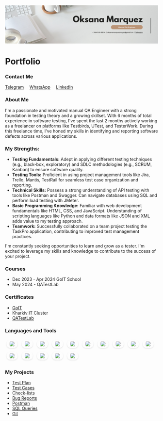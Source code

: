 [![Header](https://github.com/OksanaMarquezMayas/OksanaMarquezMayas/blob/main/assets/White%20Minimalist%20Corporate%20Personal%20Profile%20LinkedIn%20Banner%20(1).png)](https://github.com/OksanaMarquezMayas/OksanaMarquezMayas/blob/main/assets/White%20Minimalist%20Corporate%20Personal%20Profile%20LinkedIn%20Banner%20(1).png)

<h1>Portfolio</h1>

<h3>Contact Me</h3>
<div class="contact-links">
    <a href="https://t.me/oks_marma">Telegram</a>
    <a href="https://wa.link/xp8801">WhatsApp</a>
    <a href="https://www.linkedin.com/in/oksana-marquezmayas-122a452a4/">LinkedIn</a>
</div>

<h3>About Me</h3>

<p>I'm a passionate and motivated manual QA Engineer with a strong foundation in testing theory and a growing skillset. With 6 months of total experience in software testing, I've spent the last 2 months actively working as a freelancer on platforms like Testbirds, UTest, and TesterWork. During this freelance time, I've honed my skills in identifying and reporting software defects across various applications.</p>

<h3>My Strengths:</h3>
<ul>
    <li><b>Testing Fundamentals:</b> Adept in applying different testing techniques (e.g., black-box, exploratory) and SDLC methodologies (e.g., SCRUM, Kanban) to ensure software quality.</li>
    <li><b>Testing Tools:</b> Proficient in using project management tools like Jira, Trello, Mantis, TestRail for seamless test case organization and reporting.</li>
    <li><b>Technical Skills:</b> Possess a strong understanding of API testing with tools like Postman and Swagger. Can navigate databases using SQL and perform load testing with JMeter.</li>
    <li><b>Basic Programming Knowledge:</b> Familiar with web development fundamentals like HTML, CSS, and JavaScript. Understanding of scripting languages like Python and data formats like JSON and XML adds value to my testing approach.</li>
    <li><b>Teamwork:</b> Successfully collaborated on a team project testing the TaskPro application, contributing to improved test management practices.</li>
</ul>

<p>I'm constantly seeking opportunities to learn and grow as a tester. I'm excited to leverage my skills and knowledge to contribute to the success of your project.</p>

<h3>Courses</h3>
<ul>
    <li>Dec 2023 - Apr 2024 GoIT School</li>
    <li>May 2024 - QATestLab</li>
</ul>

<h3>Certificates</h3>
<ul>
    <li><a href="https://drive.google.com/file/d/1I_q39Cz27kQWRBhvxfMHQKeDcL2dRTto/view?usp=sharing">GoIT</a></li>
    <li><a href="https://drive.google.com/file/d/1_qJK6ddaMyPzsj4cbzBhkVpUS1bcp71C/view?usp=sharing">Kharkiv IT Cluster</a></li>
    <li><a href="#">QATestLab</a></li>
</ul>

<h3>Languages and Tools</h3>
<p>
    <img src="https://img.shields.io/badge/-Jira-c2beba?style=for-the-badge&logo=jira&logocolor=47C5FB" class="badge">
    <img src="https://img.shields.io/badge/-Trello-c2beba?style=for-the-badge&logo=trello&logocolor=097CDB" class="badge">
    <img src="https://img.shields.io/badge/-TestRail-c2beba?style=for-the-badge&logo=testrail&logocolor=F8C52C" class="badge">
    <img src="https://img.shields.io/badge/-Mantis-c2beba?style=for-the-badge&logo=mantis&logocolor=F88C00" class="badge">
    <img src="https://img.shields.io/badge/-SQL-c2beba?style=for-the-badge&logo=mysql&logocolor=C1121F" class="badge">
    <img src="https://img.shields.io/badge/-Postman-c2beba?style=for-the-badge&logo=postman&logocolor=E5D3FF" class="badge">
    <img src="https://img.shields.io/badge/-JavaScript-c2beba?style=for-the-badge&logo=JavaScript&logocolor=6296CC" class="badge">
    <img src="https://img.shields.io/badge/-HTML-c2beba?style=for-the-badge&logo=html&logocolor=00648B" class="badge">
    <img src="https://img.shields.io/badge/-CSS-c2beba?style=for-the-badge&logo=css&logocolor=8ECAE6" class="badge">
    <img src="https://img.shields.io/badge/-Slack-c2beba?style=for-the-badge&logo=slack&logocolor=FFB703" class="badge">
    <img src="https://img.shields.io/badge/-Git-c2beba?style=for-the-badge&logo=git&logocolor=FFAFCC" class="badge">
    <img src="https://img.shields.io/badge/-GitHub-c2beba?style=for-the-badge&logo=GitHub&logocolor=CDB4DB" class="badge">
    <img src="https://img.shields.io/badge/-JMeter-c2beba?style=for-the-badge&logo=jmeter&logocolor=FB8500" class="badge">
    <img src="https://img.shields.io/badge/-DevTools-c2beba?style=for-the-badge&logo=devtools&logocolor=C1121F" class="badge">
    <img src="https://img.shields.io/badge/-VSCode-c2beba?style=for-the-badge&logo=VSCode&logocolor=C1121F" class="badge">
</p>

<h3>My Projects</h3>
<ul>
    <li><a href="https://docs.google.com/document/d/1RZrPEcAFF3qvlHtcLMAvxWuV9sgHVhIG7xFzRuaPsaI/edit?usp=sharing">Test Plan</a></li>
    <li><a href="https://docs.google.com/spreadsheets/d/1LzwqUfEJZrWpD1oP4ev3_1H-BVTEKXcmk7Sytg1YxMs/edit?usp=sharing">Test Cases</a></li>
    <li><a href="https://docs.google.com/spreadsheets/d/17PIicMMMw9ZKPZ0kp7LntIfZQt93YerU/edit?usp=sharing&ouid=106552989132086504806&rtpof=true&sd=true">Check-lists</a></li>
    <li><a href="https://docs.google.com/spreadsheets/d/17wGAq_llLUVQoRoib1OW7BlBA5s2jGqZVMwP2a_c-0A/edit?usp=sharing">Bug Reports</a></li>
    <li><a href="https://www.postman.com/oksanamarq/workspace/oksana-marquez-trello/collection/34355286-64a2c5a2-fa3a-44fb-97f7-1636848c591f">Postman</a></li>
    <li><a href="https://docs.google.com/document/d/1gNLugpQn8KIuZn9_H3r1L4rhwO03_MoU2vxlPW6v-Ks/edit?usp=sharing">SQL Queries</a></li>
    <li><a href="https://docs.google.com/document/d/1QZlglsdBo5i861Aybo2hJhecT3VU4w7QjxQA8YQARjE/edit?usp=sharing">Git</a></li>
</ul>

<style>
.contact-links a {
    margin-right: 15px;
    display: inline-block;
}

.badge {
    font-size: 1.2em;
    padding: 5px 10px;
    border-radius: 12px;
    box-shadow: 0 2px 4px rgba(0, 0, 0, 0.1);
    margin: 5px;
    display: inline-block;
}
</style>
